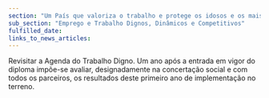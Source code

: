```yaml
---
section: "Um País que valoriza o trabalho e protege os idosos e os mais vulneráveis"
sub_section: "Emprego e Trabalho Dignos, Dinâmicos e Competitivos"
fulfilled_date:
links_to_news_articles:
---
```


Revisitar a Agenda do Trabalho Digno. Um ano após a entrada em vigor do diploma impõe-se avaliar, designadamente na concertação social e com todos os parceiros, os resultados deste primeiro ano de implementação no terreno.